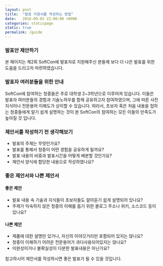 ```yaml
---
layout: post
title:  "발표 지원서를 작성하는 방법"
date:   2016-09-02 22:00:00 +0900
categories: staticpage
static: true
permalink: /guide
---
```


### 발표안 제안하기
본 페이지는 제2회 SoftCon에 발표자로 지원해주신 분들께 보다 더 나은 발표를 위한 도움을 드리고자 마련하였습니다. 


### 발표자 여러분들을 위한 안내
SoftCon에 참여하는 청중들은 주로 대학생 2~3학년으로 이루어져 있습니다. 이들은 발표자 여러분들의 경험과 기술노하우를 함께 공유하고자 참여하였으며, 그에 따른 사전지식이나 전문용어 이해도가 상이할 수 있습니다. 따라서, 초보자 혹은 처음 내용을 접하는 청중들에게 알기 쉽게 설명하는 것이 본 SoftCon의 참여하는 모든 이들의 만족도가 높아질 것 입니다.


### 제안서를 작성하기 전 생각해보기
* 발표의 주제는 무엇인가요?
* 발표를 통해서 청중이 어떤 경험을 공유하게 될까요?
* 발표 내용의 비중과 발표시간을 어떻게 배분할 것인가요?
* 제안서 양식에 합당한 내용으로 작성하였나요?


### 좋은 제안서와 나쁜 제안서
#### 좋은 제안
* 발표 내용 속 기술과 지식들이 초보자들도 알아듣기 쉽게 설명되어 있나요?
* 주제가 익숙하지 않은 청중의 이해를 돕기 위한 블로그 주소나 위키, 소스코드 등이 있나요?

#### 나쁜 제안
* 제품에 대한 설명만 있거나, 자신의 이야깃거리만 포함되어 있지는 않나요?
* 청중이 이해하기 어려운 전문용어가 과다사용되어있지는 않나요?
* 미완성이거나 불확실성이 다분한 발표내용은 아닌가요?


참고하시어 제안서를 작성하시면 좋은 발표가 될 수 있을 것입니다.
